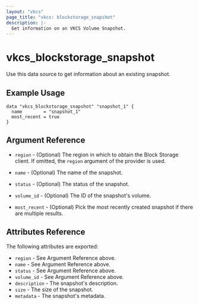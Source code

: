 ```yaml
---
layout: "vkcs"
page_title: "vkcs: blockstorage_snapshot"
description: |-
  Get information on an VKCS Volume Snapshot.
---
```


# vkcs\_blockstorage\_snapshot

Use this data source to get information about an existing snapshot.

## Example Usage

```hcl
data "vkcs_blockstorage_snapshot" "snapshot_1" {
  name        = "snapshot_1"
  most_recent = true
}
```

## Argument Reference

* `region` - (Optional) The region in which to obtain the Block Storage
    client. If omitted, the `region` argument of the provider is used.

* `name` - (Optional) The name of the snapshot.

* `status` - (Optional) The status of the snapshot.

* `volume_id` - (Optional) The ID of the snapshot's volume.

* `most_recent` - (Optional) Pick the most recently created snapshot if there
    are multiple results.


## Attributes Reference

The following attributes are exported:

* `region` - See Argument Reference above.
* `name` - See Argument Reference above.
* `status` - See Argument Reference above.
* `volume_id` - See Argument Reference above.
* `description` - The snapshot's description.
* `size` - The size of the snapshot.
* `metadata` - The snapshot's metadata.

